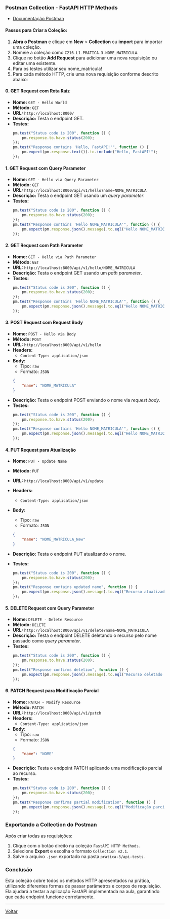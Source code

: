 ### Postman Collection - FastAPI HTTP Methods

- [Documentação Postman](https://learning.postman.com/docs/getting-started/overview/)
#### Passos para Criar a Coleção:

1. **Abra o Postman** e clique em **New** > **Collection** ou **import** para importar uma coleção.
2. Nomeie a coleção como `C216-L1-PRATICA-3-NOME_MATRICULA`.
3. Clique no botão **Add Request** para adicionar uma nova requisição ou editar uma existente.
4. Para os testes utilizar seu nome_matricula!
5. Para cada método HTTP, crie uma nova requisição conforme descrito abaixo:

#### 0. GET Request com Rota Raiz
- **Nome:** `GET - Hello World`
- **Método:** `GET`
- **URL:** `http://localhost:8000/`
- **Descrição:** Testa o endpoint GET.
- **Testes:** 
    ```javascript
    pm.test("Status code is 200", function () {
        pm.response.to.have.status(200);
    });
    pm.test("Response contains 'Hello, FastAPI!'", function () {
        pm.expect(pm.response.text()).to.include("Hello, FastAPI!");
    });
    ``` 

#### 1. GET Request com Query Parameter
- **Nome:** `GET - Hello via Query Parameter`
- **Método:** `GET`
- **URL:** `http://localhost:8000/api/v1/hello?name=NOME_MATRICULA`
- **Descrição:** Testa o endpoint GET usando um *query parameter*.
- **Testes:** 
    ```javascript
    pm.test("Status code is 200", function () {
        pm.response.to.have.status(200);
    });
    pm.test("Response contains 'Hello NOME_MATRICULA'", function () {
        pm.expect(pm.response.json().message).to.eql("Hello NOME_MATRICULA");
    });
    ```

#### 2. GET Request com Path Parameter
- **Nome:** `GET - Hello via Path Parameter`
- **Método:** `GET`
- **URL:** `http://localhost:8000/api/v1/hello/NOME_MATRICULA`
- **Descrição:** Testa o endpoint GET usando um *path parameter*.
- **Testes:** 
    ```javascript
    pm.test("Status code is 200", function () {
        pm.response.to.have.status(200);
    });
    pm.test("Response contains 'Hello NOME_MATRICULA'", function () {
        pm.expect(pm.response.json().message).to.eql("Hello NOME_MATRICULA");
    });
    ```

#### 3. POST Request com Request Body
- **Nome:** `POST - Hello via Body`
- **Método:** `POST`
- **URL:** `http://localhost:8000/api/v1/hello`
- **Headers:** 
    - `Content-Type: application/json`
- **Body:** 
    - Tipo: `raw`
    - Formato: `JSON`
    ```json
    {
        "name": "NOME_MATRICULA"
    }
    ```
- **Descrição:** Testa o endpoint POST enviando o nome via *request body*.
- **Testes:** 
    ```javascript
    pm.test("Status code is 200", function () {
        pm.response.to.have.status(200);
    });
    pm.test("Response contains 'Hello NOME_MATRICULA'", function () {
        pm.expect(pm.response.json().message).to.eql("Hello NOME_MATRICULA");
    });
    ```

#### 4. PUT Request para Atualização
- **Nome:** `PUT - Update Name`
- **Método:** `PUT`
- **URL:** `http://localhost:8000/api/v1/update`
- **Headers:** 
    - `Content-Type: application/json`
- **Body:** 
    - Tipo: `raw`
    - Formato: `JSON`
    ```json
    {
        "name": "NOME_MATRICULA_New"
    }
    ```

- **Descrição:** Testa o endpoint PUT atualizando o nome.
- **Testes:** 
    ```javascript
    pm.test("Status code is 200", function () {
        pm.response.to.have.status(200);
    });
    pm.test("Response contains updated name", function () {
        pm.expect(pm.response.json().message).to.eql("Recurso atualizado com o nome: NOME_MATRICULA_New");
    });
    ```

#### 5. DELETE Request com Query Parameter
- **Nome:** `DELETE - Delete Resource`
- **Método:** `DELETE`
- **URL:** `http://localhost:8000/api/v1/delete?name=NOME_MATRICULA`
- **Descrição:** Testa o endpoint DELETE deletando o recurso pelo nome passado como *query parameter*.
- **Testes:** 
    ```javascript
    pm.test("Status code is 200", function () {
        pm.response.to.have.status(200);
    });
    pm.test("Response confirms deletion", function () {
        pm.expect(pm.response.json().message).to.eql("Recurso deletado com o nome: NOME_MATRICULA");
    });
    ```

#### 6. PATCH Request para Modificação Parcial
- **Nome:** `PATCH - Modify Resource`
- **Método:** `PATCH`
- **URL:** `http://localhost:8000/api/v1/patch`
- **Headers:** 
    - `Content-Type: application/json`
- **Body:** 
    - Tipo: `raw`
    - Formato: `JSON`
    ```json
    {
        "name": "NOME"
    }
    ```
- **Descrição:** Testa o endpoint PATCH aplicando uma modificação parcial ao recurso.
- **Testes:** 
    ```javascript
    pm.test("Status code is 200", function () {
        pm.response.to.have.status(200);
    });
    pm.test("Response confirms partial modification", function () {
        pm.expect(pm.response.json().message).to.eql("Modificação parcial aplicada ao recurso com o nome: NOME");
    });
    ```

### Exportando a Collection do Postman

Após criar todas as requisições:

1. Clique com o botão direito na coleção `FastAPI HTTP Methods`.
2. Selecione **Export** e escolha o formato `Collection v2.1`.
3. Salve o arquivo `.json` exportado na pasta `pratica-3/api-tests`.

### Conclusão

Esta coleção cobre todos os métodos HTTP apresentados na prática, utilizando diferentes formas de passar parâmetros e corpos de requisição. Ela ajudará a testar a aplicação FastAPI implementada na aula, garantindo que cada endpoint funcione corretamente.

---

[Voltar](middleware_fastapi.md)